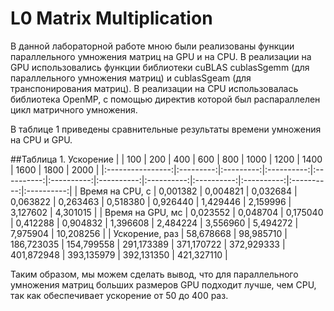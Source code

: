 # L0 Matrix Multiplication
В данной лабораторной работе мною были реализованы функции параллельного умножения матриц на GPU и на CPU. 
В реализации на GPU использовались функции библиотеки cuBLAS cublasSgemm (для параллельного умножения матриц) и cublasSgeam (для транспонирования матриц).
В реализации на CPU использовалась библиотека OpenMP, с помощью директив которой был распараллелен цикл матричного умножения.

В таблице 1 приведены сравнительные результаты времени умножения на CPU и GPU.

##Таблица 1. Ускорение
|                  |    100    |    200    |     400    |     600    |     800    |    1000    |    1200    |    1400    |    1600    |    1800    |    2000    |
|:----------------:|:---------:|:---------:|:----------:|:----------:|:----------:|:----------:|:----------:|:----------:|:----------:|:----------:|:----------:|
|  Время на CPU, с |  0,001382 |  0,004821 |  0,032684  |  0,063822  |  0,263463  |  0,518380  |  0,926440  |  1,429446  |  2,159996  |  3,127602  |  4,301015  |
| Время на GPU, мс |  0,023552 |  0,048704 |  0,175040  |  0,412288  |  0,904832  |  1,396608  |  2,484224  |  3,556960  |  5,494272  |  7,975904  |  10,208256 |
|  Ускорение, раз  | 58,678668 | 98,985710 | 186,723035 | 154,799558 | 291,173389 | 371,170722 | 372,929333 | 401,872948 | 393,135979 | 392,131350 | 421,327110 |

Таким образом, мы можем сделать вывод, что для параллельного умножения матриц больших размеров GPU подходит лучше, чем CPU, 
так как обеспечивает ускорение от 50 до 400 раз.
